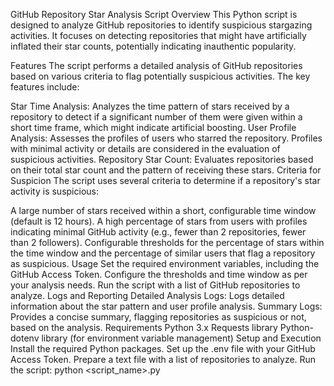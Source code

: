 GitHub Repository Star Analysis Script
Overview
This Python script is designed to analyze GitHub repositories to identify suspicious stargazing activities. It focuses on detecting repositories that might have artificially inflated their star counts, potentially indicating inauthentic popularity.

Features
The script performs a detailed analysis of GitHub repositories based on various criteria to flag potentially suspicious activities. The key features include:

Star Time Analysis: Analyzes the time pattern of stars received by a repository to detect if a significant number of them were given within a short time frame, which might indicate artificial boosting.
User Profile Analysis: Assesses the profiles of users who starred the repository. Profiles with minimal activity or details are considered in the evaluation of suspicious activities.
Repository Star Count: Evaluates repositories based on their total star count and the pattern of receiving these stars.
Criteria for Suspicion
The script uses several criteria to determine if a repository's star activity is suspicious:

A large number of stars received within a short, configurable time window (default is 12 hours).
A high percentage of stars from users with profiles indicating minimal GitHub activity (e.g., fewer than 2 repositories, fewer than 2 followers).
Configurable thresholds for the percentage of stars within the time window and the percentage of similar users that flag a repository as suspicious.
Usage
Set the required environment variables, including the GitHub Access Token.
Configure the thresholds and time window as per your analysis needs.
Run the script with a list of GitHub repositories to analyze.
Logs and Reporting
Detailed Analysis Logs: Logs detailed information about the star pattern and user profile analysis.
Summary Logs: Provides a concise summary, flagging repositories as suspicious or not, based on the analysis.
Requirements
Python 3.x
Requests library
Python-dotenv library (for environment variable management)
Setup and Execution
Install the required Python packages.
Set up the .env file with your GitHub Access Token.
Prepare a text file with a list of repositories to analyze.
Run the script: python <script_name>.py
